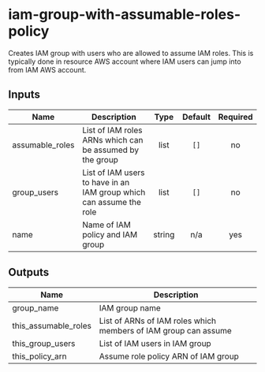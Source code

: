 # iam-group-with-assumable-roles-policy

Creates IAM group with users who are allowed to assume IAM roles. This is typically done in resource AWS account where IAM users can jump into from IAM AWS account.

<!-- BEGINNING OF PRE-COMMIT-TERRAFORM DOCS HOOK -->
## Inputs

| Name | Description | Type | Default | Required |
|------|-------------|:----:|:-----:|:-----:|
| assumable\_roles | List of IAM roles ARNs which can be assumed by the group | list | `[]` | no |
| group\_users | List of IAM users to have in an IAM group which can assume the role | list | `[]` | no |
| name | Name of IAM policy and IAM group | string | n/a | yes |

## Outputs

| Name | Description |
|------|-------------|
| group\_name | IAM group name |
| this\_assumable\_roles | List of ARNs of IAM roles which members of IAM group can assume |
| this\_group\_users | List of IAM users in IAM group |
| this\_policy\_arn | Assume role policy ARN of IAM group |

<!-- END OF PRE-COMMIT-TERRAFORM DOCS HOOK -->
